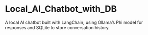 # Local_AI_Chatbot_with_DB
A local AI chatbot built with LangChain, using Ollama’s Phi model for responses and SQLite to store conversation history.
